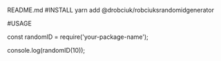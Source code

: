 README.md
#INSTALL yarn add @drobciuk/robciuksrandomidgenerator

#USAGE

const randomID = require('your-package-name');

console.log(randomID(10));